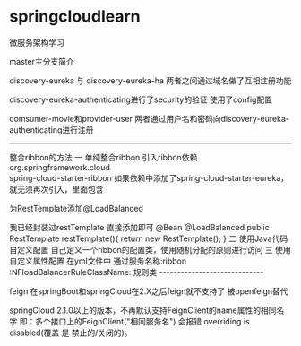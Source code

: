 # springcloudlearn
微服务架构学习

master主分支简介

discovery-eureka 与 discovery-eureka-ha 两者之间通过域名做了互相注册功能

discovery-eureka-authenticating进行了security的验证 使用了config配置

comsumer-movie和provider-user 两者通过用户名和密码向discovery-eureka-authenticating进行注册


----------------------------
整合ribbon的方法
一 单纯整合ribbon
引入ribbon依赖
<dependency>    
    <groupId>org.springframework.cloud</groupId>    
    <artifactId>spring-cloud-starter-ribbon</artifactId>
</dependency>
如果依赖中添加了spring-cloud-starter-eureka，就无须再次引入，里面包含

为RestTemplate添加@LoadBalanced

我已经封装过restTemplate 直接添加即可
@Bean
    @LoadBalanced
    public RestTemplate restTemplate(){
        return new RestTemplate();
    }
二 使用Java代码自定义配置
    自己定义一个ribbon的配置类，使用随机分配的原则进行访问
三 使用自定义属性配置
    在yml文件中 通过服务名称:ribbon :NFloadBalancerRuleClassName: 规则类
    -----------------------------
    
feign 在springBoot和springCloud在2.X之后feign就不支持了 被openfeign替代

springCloud 2.1.0以上的版本，不再默认支持FeignClient的name属性的相同名字
即：多个接口上的FeignClient("相同服务名") 会报错 overriding is disabled(覆盖 是 禁止的/关闭的)。